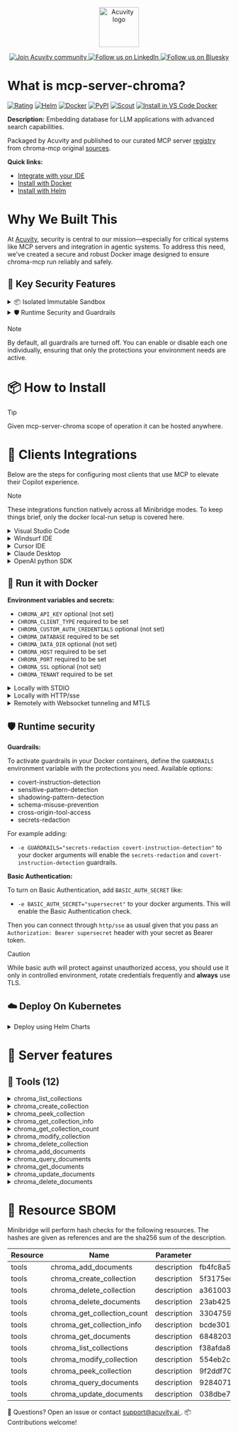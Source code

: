 <p align="center">
  <a href="https://acuvity.ai">
    <picture>
      <img src="https://mma.prnewswire.com/media/2544052/Acuvity__Logo.jpg" height="90" alt="Acuvity logo"/>
    </picture>
  </a>
</p>
<p align="center">
  <a href="https://discord.gg/BkU7fBkrNk">
    <img src="https://img.shields.io/badge/Acuvity-Join-7289DA?logo=discord&logoColor=fff" alt="Join Acuvity community" />
  </a>
<a href="https://www.linkedin.com/company/acuvity/">
    <img src="https://img.shields.io/badge/LinkedIn-Follow-7289DA" alt="Follow us on LinkedIn" />
  </a>
<a href="https://bsky.app/profile/acuvity.bsky.social">
    <img src="https://img.shields.io/badge/Bluesky-Follow-7289DA"?logo=bluesky&logoColor=fff" alt="Follow us on Bluesky" />
  </a>
</p>


# What is mcp-server-chroma?

[![Rating](https://img.shields.io/badge/B-3775A9?label=Rating)](https://docs.anthropic.com/en/docs/build-with-claude/tool-use/implement-tool-use#best-practices-for-tool-definitions)
[![Helm](https://img.shields.io/badge/1.0.0-3775A9?logo=helm&label=Charts&logoColor=fff)](https://hub.docker.com/r/acuvity/mcp-server-chroma/tags/)
[![Docker](https://img.shields.io/docker/image-size/acuvity/mcp-server-chroma/0.2.2?logo=docker&logoColor=fff&label=0.2.2)](https://hub.docker.com/r/acuvity/mcp-server-chroma)
[![PyPI](https://img.shields.io/badge/0.2.2-3775A9?logo=pypi&logoColor=fff&label=chroma-mcp)](https://github.com/chroma-core/chroma-mcp)
[![Scout](https://img.shields.io/badge/Active-3775A9?logo=docker&logoColor=fff&label=Scout)](https://hub.docker.com/r/acuvity/mcp-server-fetch/)
[![Install in VS Code Docker](https://img.shields.io/badge/VS_Code-One_click_install-0078d7?logo=githubcopilot)](https://insiders.vscode.dev/redirect/mcp/install?name=mcp-server-chroma&config=%7B%22args%22%3A%5B%22run%22%2C%22-i%22%2C%22--rm%22%2C%22--read-only%22%2C%22-e%22%2C%22CHROMA_CLIENT_TYPE%22%2C%22-e%22%2C%22CHROMA_DATABASE%22%2C%22-e%22%2C%22CHROMA_HOST%22%2C%22-e%22%2C%22CHROMA_PORT%22%2C%22-e%22%2C%22CHROMA_TENANT%22%2C%22docker.io%2Facuvity%2Fmcp-server-chroma%3A0.2.2%22%5D%2C%22command%22%3A%22docker%22%7D)

**Description:** Embedding database for LLM applications with advanced search capabilities.

Packaged by Acuvity and published to our curated MCP server [registry](https://mcp.acuvity.ai) from chroma-mcp original [sources](https://github.com/chroma-core/chroma-mcp).

**Quick links:**

- [Integrate with your IDE](https://github.com/acuvity/mcp-servers-registry/blob/main/mcp-server-chroma/docker/README.md#-clients-integrations)
- [Install with Docker](https://github.com/acuvity/mcp-servers-registry/tree/main/mcp-server-chroma/docker/README.md#-run-it-with-docker)
- [Install with Helm](https://github.com/acuvity/mcp-servers-registry/tree/main/mcp-server-chroma/charts/mcp-server-chroma/README.md#how-to-install)

# Why We Built This

At [Acuvity](https://acuvity.ai), security is central to our mission—especially for critical systems like MCP servers and integration in agentic systems.
To address this need, we've created a secure and robust Docker image designed to ensure chroma-mcp run reliably and safely.

## 🔐 Key Security Features

<details>
<summary>📦 Isolated Immutable Sandbox </summary>

- **Isolated Execution**: All tools run within secure, containerized sandboxes to enforce process isolation and prevent lateral movement.
- **Non-root by Default**: Enforces least-privilege principles, minimizing the impact of potential security breaches.
- **Read-only Filesystem**: Ensures runtime immutability, preventing unauthorized modification.
- **Version Pinning**: Guarantees consistency and reproducibility across deployments by locking tool and dependency versions.
- **CVE Scanning**: Continuously scans images for known vulnerabilities using [Docker Scout](https://docs.docker.com/scout/) to support proactive mitigation.
- **SBOM & Provenance**: Delivers full supply chain transparency by embedding metadata and traceable build information."
</details>

<details>
<summary>🛡️ Runtime Security and Guardrails</summary>

**Minibridge Integration**: [Minibridge](https://github.com/acuvity/minibridge) establishes secure Agent-to-MCP connectivity, supports Rego/HTTP-based policy enforcement 🕵️, and simplifies orchestration.

The [ARC](https://github.com/acuvity/mcp-servers-registry/tree/main) container includes a [built-in Rego policy](https://github.com/acuvity/mcp-servers-registry/tree/main/mcp-server-chroma/docker/policy.rego) that enables a set of runtime "guardrails"" to help enforce security, privacy, and correct usage of your services. Below is an overview of each guardrail provided.

### 🔒 Resource Integrity

**Mitigates MCP Rug Pull Attacks**

* **Goal:** Protect users from malicious tool description changes after initial approval, preventing post-installation manipulation or deception.
* **Mechanism:** Locks tool descriptions upon client approval and verifies their integrity before execution. Any modification to the description triggers a security violation, blocking unauthorized changes from server-side updates.

### 🛡️ Gardrails

### Covert Instruction Detection

Monitors incoming requests for hidden or obfuscated directives that could alter policy behavior.

* **Goal:** Stop attackers from slipping unnoticed commands or payloads into otherwise harmless data.
* **Mechanism:** Applies a library of regex patterns and binary‐encoding checks to the full request body. If any pattern matches a known covert channel (e.g., steganographic markers, hidden HTML tags, escape-sequence tricks), the request is rejected.

### Sensitive Pattern Detection

Block user-defined sensitive data patterns (credential paths, filesystem references).

* **Goal:** Block accidental or malicious inclusion of sensitive information that violates data-handling rules.
* **Mechanism:** Runs a curated set of regexes against all payloads and tool descriptions—matching patterns such as `.env` files, RSA key paths, directory traversal sequences.

### Shadowing Pattern Detection

Detects and blocks "shadowing" attacks, where a malicious MCP server sneaks hidden directives into its own tool descriptions to hijack or override the behavior of other, trusted tools.

* **Goal:** Stop a rogue server from poisoning the agent’s logic by embedding instructions that alter how a different server’s tools operate (e.g., forcing all emails to go to an attacker’s address even when the user calls a separate `send_email` tool).
* **Mechanism:** During policy load, each tool description is scanned for cross‐tool override patterns—such as `<IMPORTANT>` sections referencing other tool names, hidden side‐effects, or directives that apply to a different server’s API. Any description that attempts to shadow or extend instructions for a tool outside its own namespace triggers a policy violation and is rejected.

### Schema Misuse Prevention

Enforces strict adherence to MCP input schemas.

* **Goal:** Prevent malformed or unexpected fields from bypassing validations, causing runtime errors, or enabling injections.
* **Mechanism:** Compares each incoming JSON object against the declared schema (required properties, allowed keys, types). Any extra, missing, or mistyped field triggers an immediate policy violation.

### Cross-Origin Tool Access

Controls whether tools may invoke tools or services from external origins.

* **Goal:** Prevent untrusted or out-of-scope services from being called.
* **Mechanism:** Examines tool invocation requests and outgoing calls, verifying each target against an allowlist of approved domains or service names. Calls to any non-approved origin are blocked.

### Secrets Redaction

Automatically masks sensitive values so they never appear in logs or responses.

* **Goal:** Ensure that API keys, tokens, passwords, and other credentials cannot leak in plaintext.
* **Mechanism:** Scans every text output for known secret formats (e.g., AWS keys, GitHub PATs, JWTs). Matches are replaced with `[REDACTED]` before the response is sent or recorded.

## Basic Authentication via Shared Secret

Provides a lightweight auth layer using a single shared token.

* **Mechanism:** Expects clients to send an `Authorization` header with the predefined secret.
* **Use Case:** Quickly lock down your endpoint in development or simple internal deployments—no complex OAuth/OIDC setup required.

These controls ensure robust runtime integrity, prevent unauthorized behavior, and provide a foundation for secure-by-design system operations.


To review the full policy, see it [here](https://github.com/acuvity/mcp-servers-registry/tree/main/mcp-server-chroma/docker/policy.rego). Alternatively, you can override the default policy or supply your own policy file to use (see [here](https://github.com/acuvity/mcp-servers-registry/tree/main/mcp-server-chroma/docker/entrypoint.sh) for Docker, [here](https://github.com/acuvity/mcp-servers-registry/tree/main/mcp-server-chroma/charts/mcp-server-chroma#minibridge) for Helm charts).

</details>

> [!NOTE]
> By default, all guardrails are turned off. You can enable or disable each one individually, ensuring that only the protections your environment needs are active.


# 📦 How to Install


> [!TIP]
> Given mcp-server-chroma scope of operation it can be hosted anywhere.

# 🧰 Clients Integrations

Below are the steps for configuring most clients that use MCP to elevate their Copilot experience.

> [!NOTE]
> These integrations function natively across all Minibridge modes.
> To keep things brief, only the docker local-run setup is covered here.

<details>
<summary>Visual Studio Code</summary>

To get started immediately, you can use the "one-click" link below:

[![Install in VS Code Docker](https://img.shields.io/badge/VS_Code-One_click_install-0078d7?logo=githubcopilot)](https://insiders.vscode.dev/redirect/mcp/install?name=mcp-server-chroma&config=%7B%22args%22%3A%5B%22run%22%2C%22-i%22%2C%22--rm%22%2C%22--read-only%22%2C%22-e%22%2C%22CHROMA_CLIENT_TYPE%22%2C%22-e%22%2C%22CHROMA_DATABASE%22%2C%22-e%22%2C%22CHROMA_HOST%22%2C%22-e%22%2C%22CHROMA_PORT%22%2C%22-e%22%2C%22CHROMA_TENANT%22%2C%22docker.io%2Facuvity%2Fmcp-server-chroma%3A0.2.2%22%5D%2C%22command%22%3A%22docker%22%7D)

## Global scope

Press `ctrl + shift + p` and type `Preferences: Open User Settings JSON` to add the following section:

```json
{
  "mcp": {
    "servers": {
      "acuvity-mcp-server-chroma": {
        "env": {
          "CHROMA_CLIENT_TYPE": "TO_BE_SET",
          "CHROMA_DATABASE": "TO_BE_SET",
          "CHROMA_HOST": "TO_BE_SET",
          "CHROMA_PORT": "TO_BE_SET",
          "CHROMA_TENANT": "TO_BE_SET"
        },
        "command": "docker",
        "args": [
          "run",
          "-i",
          "--rm",
          "--read-only",
          "-e",
          "CHROMA_CLIENT_TYPE",
          "-e",
          "CHROMA_DATABASE",
          "-e",
          "CHROMA_HOST",
          "-e",
          "CHROMA_PORT",
          "-e",
          "CHROMA_TENANT",
          "docker.io/acuvity/mcp-server-chroma:0.2.2"
        ]
      }
    }
  }
}
```

## Workspace scope

In your workspace create a file called `.vscode/mcp.json` and add the following section:

```json
{
  "servers": {
    "acuvity-mcp-server-chroma": {
      "env": {
        "CHROMA_CLIENT_TYPE": "TO_BE_SET",
        "CHROMA_DATABASE": "TO_BE_SET",
        "CHROMA_HOST": "TO_BE_SET",
        "CHROMA_PORT": "TO_BE_SET",
        "CHROMA_TENANT": "TO_BE_SET"
      },
      "command": "docker",
      "args": [
        "run",
        "-i",
        "--rm",
        "--read-only",
        "-e",
        "CHROMA_CLIENT_TYPE",
        "-e",
        "CHROMA_DATABASE",
        "-e",
        "CHROMA_HOST",
        "-e",
        "CHROMA_PORT",
        "-e",
        "CHROMA_TENANT",
        "docker.io/acuvity/mcp-server-chroma:0.2.2"
      ]
    }
  }
}
```

> To pass secrets you should use the `promptString` input type described in the [Visual Studio Code documentation](https://code.visualstudio.com/docs/copilot/chat/mcp-servers).

</details>

<details>
<summary>Windsurf IDE</summary>

In `~/.codeium/windsurf/mcp_config.json` add the following section:

```json
{
  "mcpServers": {
    "acuvity-mcp-server-chroma": {
      "env": {
        "CHROMA_CLIENT_TYPE": "TO_BE_SET",
        "CHROMA_DATABASE": "TO_BE_SET",
        "CHROMA_HOST": "TO_BE_SET",
        "CHROMA_PORT": "TO_BE_SET",
        "CHROMA_TENANT": "TO_BE_SET"
      },
      "command": "docker",
      "args": [
        "run",
        "-i",
        "--rm",
        "--read-only",
        "-e",
        "CHROMA_CLIENT_TYPE",
        "-e",
        "CHROMA_DATABASE",
        "-e",
        "CHROMA_HOST",
        "-e",
        "CHROMA_PORT",
        "-e",
        "CHROMA_TENANT",
        "docker.io/acuvity/mcp-server-chroma:0.2.2"
      ]
    }
  }
}
```

See [Windsurf documentation](https://docs.windsurf.com/windsurf/mcp) for more info.

</details>

<details>
<summary>Cursor IDE</summary>

Add the following JSON block to your mcp configuration file:
- `~/.cursor/mcp.json` for global scope
- `.cursor/mcp.json` for project scope

```json
{
  "mcpServers": {
    "acuvity-mcp-server-chroma": {
      "env": {
        "CHROMA_CLIENT_TYPE": "TO_BE_SET",
        "CHROMA_DATABASE": "TO_BE_SET",
        "CHROMA_HOST": "TO_BE_SET",
        "CHROMA_PORT": "TO_BE_SET",
        "CHROMA_TENANT": "TO_BE_SET"
      },
      "command": "docker",
      "args": [
        "run",
        "-i",
        "--rm",
        "--read-only",
        "-e",
        "CHROMA_CLIENT_TYPE",
        "-e",
        "CHROMA_DATABASE",
        "-e",
        "CHROMA_HOST",
        "-e",
        "CHROMA_PORT",
        "-e",
        "CHROMA_TENANT",
        "docker.io/acuvity/mcp-server-chroma:0.2.2"
      ]
    }
  }
}
```

See [cursor documentation](https://docs.cursor.com/context/model-context-protocol) for more information.

</details>
<details>

<summary>Claude Desktop</summary>

In the `claude_desktop_config.json` configuration file add the following section:

```json
{
  "mcpServers": {
    "acuvity-mcp-server-chroma": {
      "env": {
        "CHROMA_CLIENT_TYPE": "TO_BE_SET",
        "CHROMA_DATABASE": "TO_BE_SET",
        "CHROMA_HOST": "TO_BE_SET",
        "CHROMA_PORT": "TO_BE_SET",
        "CHROMA_TENANT": "TO_BE_SET"
      },
      "command": "docker",
      "args": [
        "run",
        "-i",
        "--rm",
        "--read-only",
        "-e",
        "CHROMA_CLIENT_TYPE",
        "-e",
        "CHROMA_DATABASE",
        "-e",
        "CHROMA_HOST",
        "-e",
        "CHROMA_PORT",
        "-e",
        "CHROMA_TENANT",
        "docker.io/acuvity/mcp-server-chroma:0.2.2"
      ]
    }
  }
}
```

See [Anthropic documentation](https://docs.anthropic.com/en/docs/agents-and-tools/mcp) for more information.
</details>

<details>
<summary>OpenAI python SDK</summary>

## Running locally

```python
async with MCPServerStdio(
    params={
        "env": {"CHROMA_CLIENT_TYPE":"TO_BE_SET","CHROMA_DATABASE":"TO_BE_SET","CHROMA_HOST":"TO_BE_SET","CHROMA_PORT":"TO_BE_SET","CHROMA_TENANT":"TO_BE_SET"},
        "command": "docker",
        "args": ["run","-i","--rm","--read-only","-e","CHROMA_CLIENT_TYPE","-e","CHROMA_DATABASE","-e","CHROMA_HOST","-e","CHROMA_PORT","-e","CHROMA_TENANT","docker.io/acuvity/mcp-server-chroma:0.2.2"]
    }
) as server:
    tools = await server.list_tools()
```

## Running remotely

```python
async with MCPServerSse(
    params={
        "url": "http://<ip>:<port>/sse",
    }
) as server:
    tools = await server.list_tools()
```

See [OpenAI Agents SDK docs](https://openai.github.io/openai-agents-python/mcp/) for more info.

</details>

## 🐳 Run it with Docker

**Environment variables and secrets:**
  - `CHROMA_API_KEY` optional (not set)
  - `CHROMA_CLIENT_TYPE` required to be set
  - `CHROMA_CUSTOM_AUTH_CREDENTIALS` optional (not set)
  - `CHROMA_DATABASE` required to be set
  - `CHROMA_DATA_DIR` optional (not set)
  - `CHROMA_HOST` required to be set
  - `CHROMA_PORT` required to be set
  - `CHROMA_SSL` optional (not set)
  - `CHROMA_TENANT` required to be set


<details>
<summary>Locally with STDIO</summary>

In your client configuration set:

- command: `docker`
- arguments: `run -i --rm --read-only -e CHROMA_CLIENT_TYPE -e CHROMA_DATABASE -e CHROMA_HOST -e CHROMA_PORT -e CHROMA_TENANT docker.io/acuvity/mcp-server-chroma:0.2.2`

</details>

<details>
<summary>Locally with HTTP/sse</summary>

Simply run as:

```console
docker run -it -p 8000:8000 --rm --read-only -e CHROMA_CLIENT_TYPE -e CHROMA_DATABASE -e CHROMA_HOST -e CHROMA_PORT -e CHROMA_TENANT docker.io/acuvity/mcp-server-chroma:0.2.2
```

Then on your application/client, you can configure to use it like:

```json
{
  "mcpServers": {
    "acuvity-mcp-server-chroma": {
      "url": "http://localhost:8000/sse"
    }
  }
}
```

You might have to use different ports for different tools.

</details>

<details>
<summary>Remotely with Websocket tunneling and MTLS </summary>

> This section assume you are familiar with TLS and certificates and will require:
> - a server certificate with proper DNS/IP field matching your tool deployment.
> - a client-ca used to sign client certificates

1. Start the server in `backend` mode
 - add an environment variable like `-e MINIBRIDGE_MODE=backend`
 - add the TLS certificates (recommended) through a volume let's say `/certs` ex (`-v $PWD/certs:/certs`)
 - instruct minibridge to use those certs with
   - `-e MINIBRIDGE_TLS_SERVER_CERT=/certs/server-cert.pem`
   - `-e MINIBRIDGE_TLS_SERVER_KEY=/certs/server-key.pem`
   - `-e MINIBRIDGE_TLS_SERVER_KEY_PASS=optional`
   - `-e MINIBRIDGE_TLS_SERVER_CLIENT_CA=/certs/client-ca.pem`

2. Start `minibridge` locally in frontend mode:
  - Get [minibridge](https://github.com/acuvity/minibridge) binary for your OS.

In your client configuration, Minibridge works like any other STDIO command.

Example for Claude Desktop:

```json
{
  "mcpServers": {
    "acuvity-mcp-server-chroma": {
      "command": "minibridge",
      "args": ["frontend", "--backend", "wss://<remote-url>:8000/ws", "--tls-client-backend-ca", "/path/to/ca/that/signed/the/server-cert.pem/ca.pem", "--tls-client-cert", "/path/to/client-cert.pem", "--tls-client-key", "/path/to/client-key.pem"]
    }
  }
}
```

That's it.

Minibridge offers a host of additional features. For step-by-step guidance, please visit the wiki. And if anything’s unclear, don’t hesitate to reach out!

</details>

## 🛡️ Runtime security

**Guardrails:**

To activate guardrails in your Docker containers, define the `GUARDRAILS` environment variable with the protections you need. Available options:
- covert-instruction-detection
- sensitive-pattern-detection
- shadowing-pattern-detection
- schema-misuse-prevention
- cross-origin-tool-access
- secrets-redaction

For example adding:
- `-e GUARDRAILS="secrets-redaction covert-instruction-detection"`
to your docker arguments will enable the `secrets-redaction` and `covert-instruction-detection` guardrails.

**Basic Authentication:**

To turn on Basic Authentication, add `BASIC_AUTH_SECRET` like:
- `-e BASIC_AUTH_SECRET="supersecret"`
to your docker arguments. This will enable the Basic Authentication check.

Then you can connect through `http/sse` as usual given that you pass an `Authorization: Bearer supersecret` header with your secret as Bearer token.

> [!CAUTION]
> While basic auth will protect against unauthorized access, you should use it only in controlled environment,
> rotate credentials frequently and **always** use TLS.

## ☁️ Deploy On Kubernetes

<details>
<summary>Deploy using Helm Charts</summary>

### Chart settings requirements

This chart requires some mandatory information to be installed.

**Optional Secrets**:
  - `CHROMA_API_KEY` secret to be set as secrets.CHROMA_API_KEY either by `.value` or from existing with `.valueFrom`

**Mandatory Environment variables**:
  - `CHROMA_CLIENT_TYPE` environment variable to be set by env.CHROMA_CLIENT_TYPE
  - `CHROMA_DATABASE` environment variable to be set by env.CHROMA_DATABASE
  - `CHROMA_HOST` environment variable to be set by env.CHROMA_HOST
  - `CHROMA_PORT` environment variable to be set by env.CHROMA_PORT
  - `CHROMA_TENANT` environment variable to be set by env.CHROMA_TENANT

**Optional Environment variables**:
  - `CHROMA_CUSTOM_AUTH_CREDENTIALS=""` environment variable can be changed with env.CHROMA_CUSTOM_AUTH_CREDENTIALS=""
  - `CHROMA_DATA_DIR=""` environment variable can be changed with env.CHROMA_DATA_DIR=""
  - `CHROMA_SSL=""` environment variable can be changed with env.CHROMA_SSL=""

### How to install

You can inspect the chart `README`:

```console
helm show readme oci://docker.io/acuvity/mcp-server-chroma --version 1.0.0
````

You can inspect the values that you can configure:

```console
helm show values oci://docker.io/acuvity/mcp-server-chroma --version 1.0.0
````

Install with helm

```console
helm install mcp-server-chroma oci://docker.io/acuvity/mcp-server-chroma --version 1.0.0
```

From there your MCP server mcp-server-chroma will be reachable by default through `http/sse` from inside the cluster using the Kubernetes Service `mcp-server-chroma` on port `8000` by default. You can change that by looking at the `service` section of the `values.yaml` file.

### How to Monitor

The deployment will create a Kubernetes service with a `healthPort`, that is used for liveness probes and readiness probes. This health port can also be used by the monitoring stack of your choice and exposes metrics under the `/metrics` path.

See full charts [Readme](https://github.com/acuvity/mcp-servers-registry/tree/main/mcp-server-chroma/charts/mcp-server-chroma/README.md) for more details about settings and runtime security including guardrails activation.

</details>

# 🧠 Server features

## 🧰 Tools (12)
<details>
<summary>chroma_list_collections</summary>

**Description**:

```
List all collection names in the Chroma database with pagination support.
    
    Args:
        limit: Optional maximum number of collections to return
        offset: Optional number of collections to skip before returning results
    
    Returns:
        List of collection names
    
```

**Parameter**:

| Name | Type | Description | Required? |
|-----------|------|-------------|-----------|
| limit | any | not set | No
| offset | any | not set | No
</details>
<details>
<summary>chroma_create_collection</summary>

**Description**:

```
Create a new Chroma collection with configurable HNSW parameters.
    
    Args:
        collection_name: Name of the collection to create
        space: Distance function used in HNSW index. Options: 'l2', 'ip', 'cosine'
        ef_construction: Size of the dynamic candidate list for constructing the HNSW graph
        ef_search: Size of the dynamic candidate list for searching the HNSW graph
        max_neighbors: Maximum number of neighbors to consider during HNSW graph construction
        num_threads: Number of threads to use during HNSW construction
        batch_size: Number of elements to batch together during index construction
        sync_threshold: Number of elements to process before syncing index to disk
        resize_factor: Factor to resize the index by when it's full
        embedding_function_name: Name of the embedding function to use. Options: 'default', 'cohere', 'openai', 'jina', 'voyageai', 'ollama', 'roboflow'
        metadata: Optional metadata dict to add to the collection
    
```

**Parameter**:

| Name | Type | Description | Required? |
|-----------|------|-------------|-----------|
| batch_size | any | not set | No
| collection_name | string | not set | Yes
| ef_construction | any | not set | No
| ef_search | any | not set | No
| embedding_function_name | any | not set | No
| max_neighbors | any | not set | No
| metadata | any | not set | No
| num_threads | any | not set | No
| resize_factor | any | not set | No
| space | any | not set | No
| sync_threshold | any | not set | No
</details>
<details>
<summary>chroma_peek_collection</summary>

**Description**:

```
Peek at documents in a Chroma collection.
    
    Args:
        collection_name: Name of the collection to peek into
        limit: Number of documents to peek at
    
```

**Parameter**:

| Name | Type | Description | Required? |
|-----------|------|-------------|-----------|
| collection_name | string | not set | Yes
| limit | integer | not set | No
</details>
<details>
<summary>chroma_get_collection_info</summary>

**Description**:

```
Get information about a Chroma collection.
    
    Args:
        collection_name: Name of the collection to get info about
    
```

**Parameter**:

| Name | Type | Description | Required? |
|-----------|------|-------------|-----------|
| collection_name | string | not set | Yes
</details>
<details>
<summary>chroma_get_collection_count</summary>

**Description**:

```
Get the number of documents in a Chroma collection.
    
    Args:
        collection_name: Name of the collection to count
    
```

**Parameter**:

| Name | Type | Description | Required? |
|-----------|------|-------------|-----------|
| collection_name | string | not set | Yes
</details>
<details>
<summary>chroma_modify_collection</summary>

**Description**:

```
Modify a Chroma collection's name or metadata.
    
    Args:
        collection_name: Name of the collection to modify
        new_name: Optional new name for the collection
        new_metadata: Optional new metadata for the collection
        ef_search: Size of the dynamic candidate list for searching the HNSW graph
        num_threads: Number of threads to use during HNSW construction
        batch_size: Number of elements to batch together during index construction
        sync_threshold: Number of elements to process before syncing index to disk
        resize_factor: Factor to resize the index by when it's full
    
```

**Parameter**:

| Name | Type | Description | Required? |
|-----------|------|-------------|-----------|
| batch_size | any | not set | No
| collection_name | string | not set | Yes
| ef_search | any | not set | No
| new_metadata | any | not set | No
| new_name | any | not set | No
| num_threads | any | not set | No
| resize_factor | any | not set | No
| sync_threshold | any | not set | No
</details>
<details>
<summary>chroma_delete_collection</summary>

**Description**:

```
Delete a Chroma collection.
    
    Args:
        collection_name: Name of the collection to delete
    
```

**Parameter**:

| Name | Type | Description | Required? |
|-----------|------|-------------|-----------|
| collection_name | string | not set | Yes
</details>
<details>
<summary>chroma_add_documents</summary>

**Description**:

```
Add documents to a Chroma collection.
    
    Args:
        collection_name: Name of the collection to add documents to
        documents: List of text documents to add
        metadatas: Optional list of metadata dictionaries for each document
        ids: Optional list of IDs for the documents
    
```

**Parameter**:

| Name | Type | Description | Required? |
|-----------|------|-------------|-----------|
| collection_name | string | not set | Yes
| documents | array | not set | Yes
| ids | any | not set | No
| metadatas | any | not set | No
</details>
<details>
<summary>chroma_query_documents</summary>

**Description**:

```
Query documents from a Chroma collection with advanced filtering.
    
    Args:
        collection_name: Name of the collection to query
        query_texts: List of query texts to search for
        n_results: Number of results to return per query
        where: Optional metadata filters using Chroma's query operators
               Examples:
               - Simple equality: {"metadata_field": "value"}
               - Comparison: {"metadata_field": {"$gt": 5}}
               - Logical AND: {"$and": [{"field1": {"$eq": "value1"}}, {"field2": {"$gt": 5}}]}
               - Logical OR: {"$or": [{"field1": {"$eq": "value1"}}, {"field1": {"$eq": "value2"}}]}
        where_document: Optional document content filters
        include: List of what to include in response. By default, this will include documents, metadatas, and distances.
    
```

**Parameter**:

| Name | Type | Description | Required? |
|-----------|------|-------------|-----------|
| collection_name | string | not set | Yes
| include | array | not set | No
| n_results | integer | not set | No
| query_texts | array | not set | Yes
| where | any | not set | No
| where_document | any | not set | No
</details>
<details>
<summary>chroma_get_documents</summary>

**Description**:

```
Get documents from a Chroma collection with optional filtering.
    
    Args:
        collection_name: Name of the collection to get documents from
        ids: Optional list of document IDs to retrieve
        where: Optional metadata filters using Chroma's query operators
               Examples:
               - Simple equality: {"metadata_field": "value"}
               - Comparison: {"metadata_field": {"$gt": 5}}
               - Logical AND: {"$and": [{"field1": {"$eq": "value1"}}, {"field2": {"$gt": 5}}]}
               - Logical OR: {"$or": [{"field1": {"$eq": "value1"}}, {"field1": {"$eq": "value2"}}]}
        where_document: Optional document content filters
        include: List of what to include in response. By default, this will include documents, and metadatas.
        limit: Optional maximum number of documents to return
        offset: Optional number of documents to skip before returning results
    
    Returns:
        Dictionary containing the matching documents, their IDs, and requested includes
    
```

**Parameter**:

| Name | Type | Description | Required? |
|-----------|------|-------------|-----------|
| collection_name | string | not set | Yes
| ids | any | not set | No
| include | array | not set | No
| limit | any | not set | No
| offset | any | not set | No
| where | any | not set | No
| where_document | any | not set | No
</details>
<details>
<summary>chroma_update_documents</summary>

**Description**:

```
Update documents in a Chroma collection.

    Args:
        collection_name: Name of the collection to update documents in
        ids: List of document IDs to update (required)
        embeddings: Optional list of new embeddings for the documents.
                    Must match length of ids if provided.
        metadatas: Optional list of new metadata dictionaries for the documents.
                   Must match length of ids if provided.
        documents: Optional list of new text documents.
                   Must match length of ids if provided.

    Returns:
        A confirmation message indicating the number of documents updated.

    Raises:
        ValueError: If 'ids' is empty or if none of 'embeddings', 'metadatas',
                    or 'documents' are provided, or if the length of provided
                    update lists does not match the length of 'ids'.
        Exception: If the collection does not exist or if the update operation fails.
    
```

**Parameter**:

| Name | Type | Description | Required? |
|-----------|------|-------------|-----------|
| collection_name | string | not set | Yes
| documents | any | not set | No
| embeddings | any | not set | No
| ids | array | not set | Yes
| metadatas | any | not set | No
</details>
<details>
<summary>chroma_delete_documents</summary>

**Description**:

```
Delete documents from a Chroma collection.

    Args:
        collection_name: Name of the collection to delete documents from
        ids: List of document IDs to delete

    Returns:
        A confirmation message indicating the number of documents deleted.

    Raises:
        ValueError: If 'ids' is empty
        Exception: If the collection does not exist or if the delete operation fails.
    
```

**Parameter**:

| Name | Type | Description | Required? |
|-----------|------|-------------|-----------|
| collection_name | string | not set | Yes
| ids | array | not set | Yes
</details>


# 🔐 Resource SBOM

Minibridge will perform hash checks for the following resources. The hashes are given as references and are the sha256 sum of the description.

| Resource | Name | Parameter | Hash |
|-----------|------|------|------|
| tools | chroma_add_documents | description | fb4fc8a59779eeeeeae7ce6f3266a183514eb78b0671fc13b636328c3c7656b7 |
| tools | chroma_create_collection | description | 5f3175ec903416f64d78427694c1b273eff494104b05c0aa0d7f4efa496f70a5 |
| tools | chroma_delete_collection | description | a361003969b79e83a7d12f01a90673e38583b856951806d565b8d99a2b54c4ef |
| tools | chroma_delete_documents | description | 23ab4256014ccae612288d23ff8838af64c2f56391dc7851c570da81aade2987 |
| tools | chroma_get_collection_count | description | 33047599d472f45af90fa29d9eacb603f25e1dbb6d1e1d4fad63dda4d868efe8 |
| tools | chroma_get_collection_info | description | bcde301a84c843b111bc751d56fc858b3dabd659be1336f7acf95522dcf81e1c |
| tools | chroma_get_documents | description | 684820343977ed4618f5d3e8dcade8a185f3eb3d91a10af45dc8edf73cfa8b98 |
| tools | chroma_list_collections | description | f38afda8f178cd3962a2d3d56ababd022794917ab7369d1b704ef6f774dc58bb |
| tools | chroma_modify_collection | description | 554eb2c50155a2973d81efe74728befea9bf94a8d553c75854ee945050eb4754 |
| tools | chroma_peek_collection | description | 9f2ddf70df5250db4c74e7576cb64a067997c6cf5659401d00481d280135a9ca |
| tools | chroma_query_documents | description | 9284071e209e0ffc7566fa8fc14746dd34b310e186f0a0439b23e135cb6f8220 |
| tools | chroma_update_documents | description | 038dbe7bb4d878805ac4552b9c62b8687e94954391a6ed95259b5029049de95d |


💬 Questions? Open an issue or contact [ support@acuvity.ai ](mailto:support@acuvity.ai).
📦 Contributions welcome!

